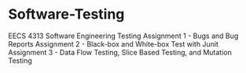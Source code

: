 # Software-Testing
EECS 4313 Software Engineering Testing
Assignment 1 - Bugs and Bug Reports
Assignment 2 - Black-box and White-box Test with Junit
Assignment 3 - Data Flow Testing, Slice Based Testing, and Mutation Testing
